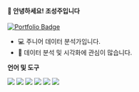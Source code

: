 #### 👋 안녕하세요! 조성주입니다
[![Portfolio Badge](https://img.shields.io/badge/Portfolio-181717?style=flat-square&logo=Notion&logoColor=white&link=https://www.notion.so/Geon-Lee-0a2ead807ec24791b5f75a5d0974fca8)](https://www.notion.so/76c835c4bfb244679333e4a300c46805)

* 💻 주니어 데이터 분석가입니다.
* 🎨 데이터 분석 및 시각화에 관심이 많습니다.


**언어 및 도구**  

<img src="https://img.shields.io/badge/Python-3776AB?style=flat&logo=Python&logoColor=white"> <img src="https://img.shields.io/badge/Oracle-F80000?style=flat&logo=Oracle&logoColor=white"> <img src="https://img.shields.io/badge/Jupyter-F37626?style=flat&logo=Jupyter&logoColor=white"> <img src="https://img.shields.io/badge/Tableau-E97627?style=flat&logo=Tableau&logoColor=white"> <img src="https://img.shields.io/badge/Qgis-589632?style=flat&logo=Qgis&logoColor=white"> <img src="https://img.shields.io/badge/GitHub-181717?style=flat&logo=GitHub&logoColor=white"> 
